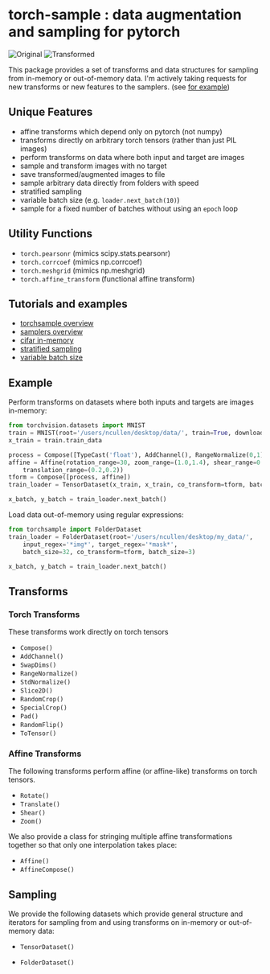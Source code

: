 # torch-sample : data augmentation and sampling for pytorch


![Original](https://github.com/ncullen93/torchsample/blob/master/tutorials/imgs/orig1.png "Original") ![Transformed](https://github.com/ncullen93/torchsample/blob/master/tutorials/imgs/tform1.png "Transformed")

This package provides a set of transforms and data structures for sampling from in-memory or out-of-memory data. 
I'm actively  taking requests for new transforms or new features to the samplers. 
(see [for example](https://github.com/ncullen93/torchsample/issues/1))

## Unique Features
- affine transforms which depend only on pytorch (not numpy)
- transforms directly on arbitrary torch tensors (rather than just PIL images)
- perform transforms on data where both input and target are images
- sample and transform images with no target
- save transformed/augmented images to file
- sample arbitrary data directly from folders with speed
- stratified sampling
- variable batch size (e.g. `loader.next_batch(10)`)
- sample for a fixed number of batches without using an `epoch` loop

## Utility Functions
- `torch.pearsonr` (mimics scipy.stats.pearsonr)
- `torch.corrcoef` (mimics np.corrcoef)
- `torch.meshgrid` (mimics np.meshgrid)
- `torch.affine_transform` (functional affine transform)

## Tutorials and examples
- [torchsample overview](https://github.com/ncullen93/torchsample/blob/master/tutorials/torchsample%20tutorial.ipynb) 
- [samplers overview](https://github.com/ncullen93/torchsample/blob/master/tutorials/Samplers.ipynb)
- [cifar in-memory](https://github.com/ncullen93/torchsample/blob/master/examples/cifar_TensorDataset.py)
- [stratified sampling](https://github.com/ncullen93/torchsample/blob/master/examples/stratified_sampling.py)
- [variable batch size](https://github.com/ncullen93/torchsample/blob/master/examples/variable_batchsize.py)

## Example
Perform transforms on datasets where both inputs and targets are images in-memory:

```python
from torchvision.datasets import MNIST
train = MNIST(root='/users/ncullen/desktop/data/', train=True, download=True)
x_train = train.train_data

process = Compose([TypeCast('float'), AddChannel(), RangeNormalize(0,1)])
affine = Affine(rotation_range=30, zoom_range=(1.0,1.4), shear_range=0.1,
    translation_range=(0.2,0.2))
tform = Compose([process, affine])
train_loader = TensorDataset(x_train, x_train, co_transform=tform, batch_size=3)

x_batch, y_batch = train_loader.next_batch()

```

Load data out-of-memory using regular expressions:

```python
from torchsample import FolderDataset
train_loader = FolderDataset(root='/users/ncullen/desktop/my_data/', 
    input_regex='*img*', target_regex='*mask*',
    batch_size=32, co_transform=tform, batch_size=3)

x_batch, y_batch = train_loader.next_batch()
```


## Transforms

### Torch Transforms
These transforms work directly on torch tensors

- `Compose()` 
- `AddChannel()`
- `SwapDims()` 
- `RangeNormalize()` 
- `StdNormalize()` 
- `Slice2D()` 
- `RandomCrop()` 
- `SpecialCrop()` 
- `Pad()` 
- `RandomFlip()` 
- `ToTensor()` 

### Affine Transforms
The following transforms perform affine (or affine-like) transforms on torch tensors. 

- `Rotate()` 
- `Translate()` 
- `Shear()` 
- `Zoom()` 

We also provide a class for stringing multiple affine transformations together so that only one interpolation takes place:

- `Affine()` 
- `AffineCompose()` 

## Sampling
We provide the following datasets which provide general structure and iterators for sampling from and using transforms on in-memory or out-of-memory data:

- `TensorDataset()` 

- `FolderDataset()` 
